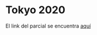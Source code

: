 # Tokyo 2020

El link del parcial se encuentra [aquí](https://docs.google.com/document/d/1CXilm0efIbrbOttX4GZsOcfUrkGjCe2oKWzUHEMrP-s/edit)
